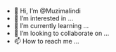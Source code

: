 - 👋 Hi, I’m @Muzimalindi
- 👀 I’m interested in ...
- 🌱 I’m currently learning ...
- 💞️ I’m looking to collaborate on ...
- 📫 How to reach me ...

<!---
Muzimalindi/Muzimalindi is a ✨ special ✨ repository because its `README.md` (this file) appears on your GitHub profile.
You can click the Preview link to take a look at your changes.
--->
